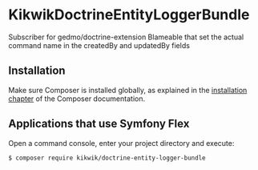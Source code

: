 KikwikDoctrineEntityLoggerBundle
================================

Subscriber for gedmo/doctrine-extension Blameable that set the actual command name in the createdBy and updatedBy fields


Installation
------------

Make sure Composer is installed globally, as explained in the
[installation chapter](https://getcomposer.org/doc/00-intro.md)
of the Composer documentation.

Applications that use Symfony Flex
----------------------------------

Open a command console, enter your project directory and execute:

```console
$ composer require kikwik/doctrine-entity-logger-bundle
```


